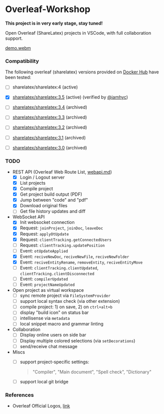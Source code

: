 # Overleaf-Workshop

**This project is in very early stage, stay tuned!**

Open Overleaf (ShareLatex) projects in VSCode, with full collaboration support.

[demo.webm](https://github.com/iamhyc/Overleaf-Workshop/assets/9068301/eb298b9b-0d08-4200-a61a-9df96692bc02)

### Compatibility

The following overleaf (sharelatex) versions provided on [Docker Hub](https://hub.docker.com/r/sharelatex/sharelatex) have been tested:

- [ ] sharelatex/sharelatex:4 (active)

- [x] [sharelatex/sharelatex:3.5](https://hub.docker.com/layers/sharelatex/sharelatex/3.5.11/images/sha256-05bf7235fa80fc86dc6ff999c1cd3e43f9ad088560270fadc696f16a4e508304?context=explore) (active) (verified by [@iamhyc](https://github.com/iamhyc))
- [ ] [sharelatex/sharelatex:3.4](https://hub.docker.com/layers/sharelatex/sharelatex/3.4/images/sha256-2a72e9b6343ed66f37ded4e6da8df81ed66e8af77e553b91bd19307f98badc7a?context=explore) (archived)
- [ ] [sharelatex/sharelatex:3.3](https://hub.docker.com/layers/sharelatex/sharelatex/3.3/images/sha256-e1ec01563d259bbf290de4eb90dce201147c0aae5a07738c8c2e538f6d39d3a8?context=explore) (archived)
- [ ] [sharelatex/sharelatex:3.2](https://hub.docker.com/layers/sharelatex/sharelatex/3.2/images/sha256-5db71af296f7c16910f8e8939e3841dad8c9ac48ea0a807ad47ca690087f44bf?context=explore) (archived)
- [ ] [sharelatex/sharelatex:3.1](https://hub.docker.com/layers/sharelatex/sharelatex/3.1/images/sha256-5b9de1e65257cea4682c1654af06408af7f9c0e2122952d6791cdda45705e84e?context=explore) (archived)
- [ ] [sharelatex/sharelatex:3.0](https://hub.docker.com/layers/sharelatex/sharelatex/3.0/images/sha256-a36e54c66ef62fdee736ce2229289aa261b44f083a9fd553cf8264500612db27?context=explore) (archived)


### TODO

- REST API (Overleaf Web Route List, [webapi.md](./docs/webapi.md))
  - [x] Login / Logout server
  - [x] List projects
  - [x] Compile project
  - [x] Get project build output (PDF)
  - [x] Jump between "code" and "pdf"
  - [x] Download original files
  - [ ] Get file history updates and diff
- WebSocket API
  - [x] Init websocket connection
  - [x] Request: `joinProject`, `joinDoc`, `leaveDoc`
  - [x] Request: `applyOtUpdate`
  - [x] Request: `clientTracking.getConnectedUsers`
  - [ ] Request: `clientTracking.updatePosition`
  - [ ] Event: `otUpdateApplied`
  - [x] Event: `reciveNewDoc`, `reciveNewFile`, `reciveNewFolder`
  - [x] Event: `reciveEntityRename`, `removeEntity`, `reciveEntityMove`
  - [ ] Event: `clientTracking.clientUpdated`, `clientTracking.clientDisconnected`
  - [ ] Event: `compilerUpdated`
  - [ ] Event: `projectNameUpdated`
- Open project as virtual workspace
  - [ ] sync remote project via `FileSystemProvider`
  - [ ] support local syntax check (via other extension)
  - [ ] compile project: 1) on save, 2) on `ctrl+alt+b`
  - [ ] display "build icon" on status bar
  - [ ] intellisense via `metadata`
  - [ ] local snippet macro and grammar linting
- Collaboration
  - [ ] Display online users on side bar
  - [ ] Display multiple colored selections (via `setDecorations`)
  - [ ] send/receive chat message
- Miscs
  - [ ] support project-specific settings:
    > "Compiler", "Main document", "Spell check", "Dictionary"
  - [ ] support local git bridge


### References

- Overleaf Official Logos, [link](https://www.overleaf.com/for/partners/jlogos)
